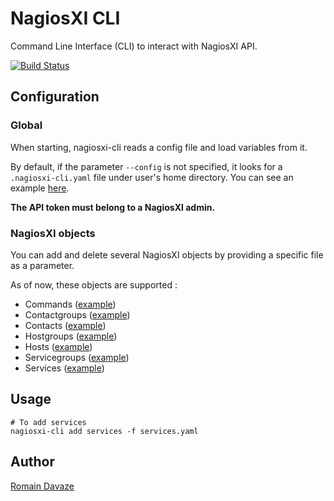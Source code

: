 # NagiosXI CLI

Command Line Interface (CLI) to interact with NagiosXI API.

[![Build Status](https://travis-ci.com/romainDavaze/nagiosxi-cli.svg?branch=master)](https://travis-ci.com/romainDavaze/nagiosxi-cli)

## Configuration

### Global

When starting, nagiosxi-cli reads a config file and load variables from it.

By default, if the parameter `--config` is not specified, it looks for a `.nagiosxi-cli.yaml` file under user's home directory.
You can see an example [here](examples/nagiosxi-cli.yaml).

**The API token must belong to a NagiosXI admin.**


### NagiosXI objects

You can add and delete several NagiosXI objects by providing a specific file as a parameter.

As of now, these objects are supported :
- Commands ([example](examples/commands.yaml))
- Contactgroups ([example](examples/contactgroups.yaml))
- Contacts ([example](examples/contacts.yaml))
- Hostgroups ([example](examples/hostgroups.yaml))
- Hosts ([example](examples/hosts.yaml))
- Servicegroups ([example](examples/servicegroups.yaml))
- Services ([example](examples/services.yaml))



## Usage

```
# To add services
nagiosxi-cli add services -f services.yaml
```


## Author

<a href="https://romaindavaze.github.io/">Romain Davaze</a>